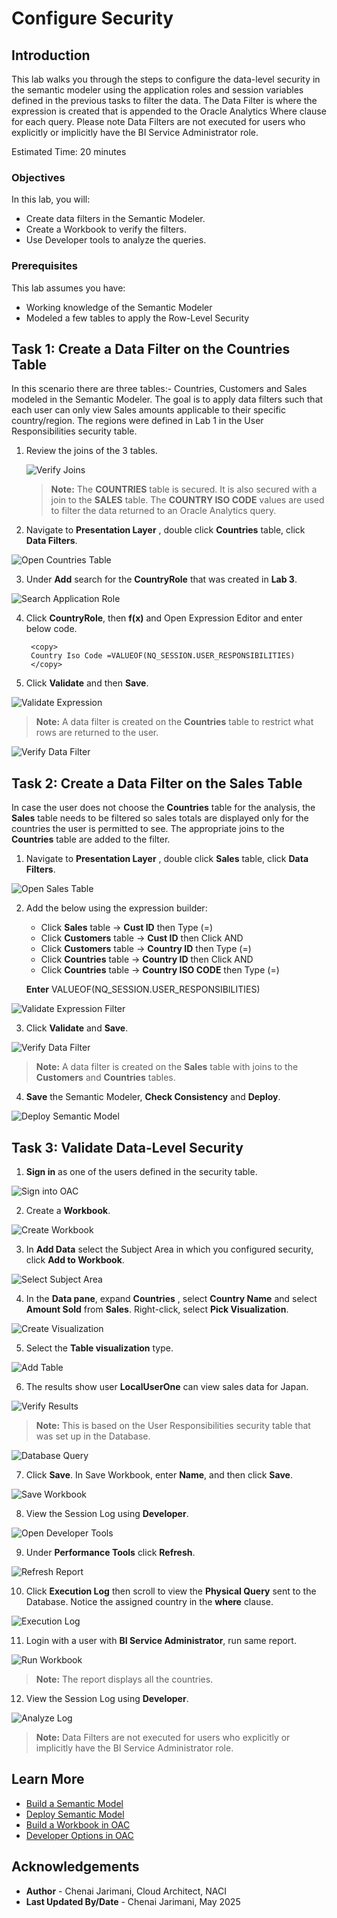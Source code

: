 # Configure Security

## Introduction

This lab walks you through the steps to configure the data-level security in the semantic modeler using the application roles and session variables defined in the previous tasks to filter the data. The Data Filter is where the expression is created that is appended to the Oracle Analytics Where clause for each query. Please note Data Filters are not executed for users who explicitly or implicitly have the BI Service Administrator role.

Estimated Time: 20 minutes

### Objectives

In this lab, you will:
* Create data filters in the Semantic Modeler.
* Create a Workbook to verify the filters.
* Use Developer tools to analyze the queries.

### Prerequisites 

This lab assumes you have:
* Working knowledge of the Semantic Modeler
* Modeled a few tables to apply the Row-Level Security

## Task 1:  Create a Data Filter on the Countries Table

In this scenario there are three tables:- Countries, Customers and Sales modeled in the Semantic Modeler. The goal is to apply data filters such that each user can only view Sales amounts applicable to their specific country/region. The regions were defined in Lab 1 in the User Responsibilities security table.

1. Review the joins of the 3 tables.

	![Verify Joins](images/verifyjoins.png)

	> **Note:** The **COUNTRIES** table is secured.  It is also secured with a join to the **SALES** table. The **COUNTRY ISO CODE** values are used to filter the data returned to an Oracle Analytics query.

2. Navigate to **Presentation Layer** , double click **Countries** table, click **Data Filters**.

  ![Open Countries Table](images/configsecurity1.png)

3. Under **Add** search for the **CountryRole** that was created in **Lab 3**.

 ![Search Application Role](images/configsecurity2.png)

4. Click **CountryRole**, then **f(x)** and Open Expression Editor and enter below code.

     ```
      <copy>
      Country Iso Code =VALUEOF(NQ_SESSION.USER_RESPONSIBILITIES)
      </copy>
     ```
     
5. Click **Validate** and then **Save**. 

 ![Validate Expression](images/configsecurity3.png)

   > **Note:** A data filter is created on the **Countries** table to restrict what rows are returned to the user.  

  ![Verify Data Filter](images/configsecurity8.png)

## Task 2:  Create a Data Filter on the Sales Table

In case the user does not choose the **Countries** table for the analysis, the **Sales** table needs to be filtered so sales totals are displayed only for the countries the user is permitted to see. The appropriate joins to the **Countries** table are added to the filter.

1. Navigate to **Presentation Layer** , double click **Sales** table, click **Data Filters**.

  ![Open Sales Table](images/configsecurity4.png)

2. Add the below using the expression builder:

    - Click **Sales** table -> **Cust ID** then Type (=)
    - Click **Customers** table -> **Cust ID** then Click AND
    - Click **Customers** table -> **Country ID** then Type (=)
    - Click **Countries** table -> **Country ID** then Click AND 
    - Click **Countries** table -> **Country ISO CODE** then Type (=)

    **Enter** VALUEOF(NQ_SESSION.USER_RESPONSIBILITIES)

 ![Validate Expression Filter](images/configsecurity5.png)

3. Click **Validate** and **Save**. 

 ![Verify Data Filter](images/configsecurity7.png)

   > **Note:** A data filter is created on the **Sales** table with joins to the **Customers** and **Countries** tables.

4. **Save** the Semantic Modeler, **Check Consistency** and **Deploy**.

  ![Deploy Semantic Model](images/configsecurity6.png)


## Task 3:  Validate Data-Level Security

 1. **Sign in** as one of the users defined in the security table.

 ![Sign into OAC](images/testsecurity1.png)

 2. Create a **Workbook**.

 ![Create Workbook](images/testsecurity2.png)
 
 3. In **Add Data** select the Subject Area in which you configured security, click **Add to Workbook**.

 ![Select Subject Area](images/testsecurity3.png)

 4. In the **Data pane**, expand **Countries** , select **Country Name** and select **Amount Sold** from **Sales**. Right-click, select **Pick Visualization**.

 ![Create Visualization](images/testsecurity5.png)

 5. Select the **Table visualization** type.

 ![Add Table](images/testsecurity6.png)

 6. The results show user **LocalUserOne** can view sales data for Japan.

  ![Verify Results](images/testsecurity7.png)

   > **Note:** This is based on the User Responsibilities security table that was set up in the Database.

   ![Database Query](images/testsecurity9.png)
 
 7. Click **Save**. In Save Workbook, enter **Name**, and then click **Save**.

  ![Save Workbook](images/testsecurity8.png)

 8. View the Session Log using **Developer**.

 ![Open Developer Tools](images/testsecurity10.png)
 
 9. Under **Performance Tools** click **Refresh**.

 ![Refresh Report](images/testsecurity11.png)

 10. Click **Execution Log** then scroll to view the **Physical Query** sent to the Database. Notice the assigned country in the **where** clause.

 ![Execution Log](images/testsecurity12.png)

 11. Login with a user with **BI Service Administrator**, run same report.

 ![Run Workbook](images/testsecurity13.png)

   > **Note:** The report displays all the countries.

 12. View the Session Log using **Developer**.

 ![Analyze Log](images/testsecurity14.png)

   > **Note:** Data Filters are not executed for users who explicitly or implicitly have the BI Service Administrator role.


## Learn More
* [Build a Semantic Model](https://docs.oracle.com/en/cloud/paas/analytics-cloud/acmdg/build-semantic-models-physical-layer.html)
* [Deploy Semantic Model](https://docs.oracle.com/en/cloud/paas/analytics-cloud/acmdg/deploy-semantic-model.html)
* [Build a Workbook in OAC](https://docs.oracle.com/en/cloud/paas/analytics-cloud/acubi/begin-build-workbook-and-create-visualizations.html)
* [Developer Options in OAC](https://docs.oracle.com/en/cloud/paas/analytics-cloud/acubi/developer-options.html#GUID-5A0BD6CE-EEB3-4028-B64C-BE3178B69C21)


## Acknowledgements
* **Author** - Chenai Jarimani, Cloud Architect, NACI
* **Last Updated By/Date** - Chenai Jarimani, May 2025
